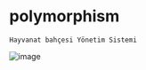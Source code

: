 # polymorphism

```
Hayvanat bahçesi Yönetim Sistemi
```

![image](https://r.resimlink.com/Q9m3TKJ.jpeg)